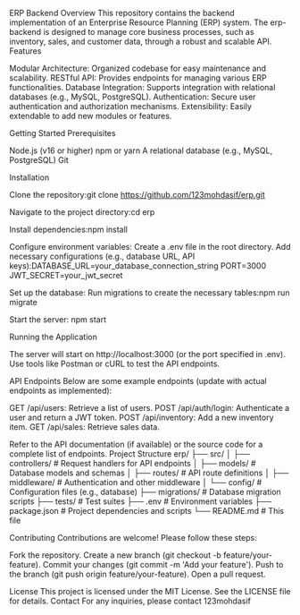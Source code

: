 ERP Backend
Overview
This repository contains the backend implementation of an Enterprise Resource Planning (ERP) system. The erp-backend is designed to manage core business processes, such as inventory, sales, and customer data, through a robust and scalable API.
Features

Modular Architecture: Organized codebase for easy maintenance and scalability.
RESTful API: Provides endpoints for managing various ERP functionalities.
Database Integration: Supports integration with relational databases (e.g., MySQL, PostgreSQL).
Authentication: Secure user authentication and authorization mechanisms.
Extensibility: Easily extendable to add new modules or features.

Getting Started
Prerequisites

Node.js (v16 or higher)
npm or yarn
A relational database (e.g., MySQL, PostgreSQL)
Git

Installation

Clone the repository:git clone https://github.com/123mohdasif/erp.git


Navigate to the project directory:cd erp


Install dependencies:npm install


Configure environment variables:
Create a .env file in the root directory.
Add necessary configurations (e.g., database URL, API keys):DATABASE_URL=your_database_connection_string
PORT=3000
JWT_SECRET=your_jwt_secret




Set up the database:
Run migrations to create the necessary tables:npm run migrate




Start the server:  npm start



Running the Application

The server will start on http://localhost:3000 (or the port specified in .env).
Use tools like Postman or cURL to test the API endpoints.

API Endpoints
Below are some example endpoints (update with actual endpoints as implemented):

GET /api/users: Retrieve a list of users.
POST /api/auth/login: Authenticate a user and return a JWT token.
POST /api/inventory: Add a new inventory item.
GET /api/sales: Retrieve sales data.

Refer to the API documentation (if available) or the source code for a complete list of endpoints.
Project Structure
erp/
├── src/
│   ├── controllers/    # Request handlers for API endpoints
│   ├── models/         # Database models and schemas
│   ├── routes/         # API route definitions
│   ├── middleware/     # Authentication and other middleware
│   └── config/         # Configuration files (e.g., database)
├── migrations/         # Database migration scripts
├── tests/              # Test suites
├── .env                # Environment variables
├── package.json        # Project dependencies and scripts
└── README.md           # This file

Contributing
Contributions are welcome! Please follow these steps:

Fork the repository.
Create a new branch (git checkout -b feature/your-feature).
Commit your changes (git commit -m 'Add your feature').
Push to the branch (git push origin feature/your-feature).
Open a pull request.

License
This project is licensed under the MIT License. See the LICENSE file for details.
Contact
For any inquiries, please contact 123mohdasif 